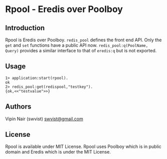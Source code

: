 # Rpool - Eredis over Poolboy

## Introduction

Rpool is Eredis over Poolboy. `redis_pool` defines the front end API. Only the `get` and `set` functions have a public API now. `redis_pool:q(PoolName, Query)` provides a similar interface to that of `eredis:q` but is not exported.


## Usage

```erl-sh
1> application:start(rpool).
ok
2> redis_pool:get(redispool,"testkey").
{ok,<<"testvalue">>}
```

## Authors

Vipin Nair (swvist) <swvist@gmail.com>

## License

Rpool is available under MIT License. Rpool uses Poolboy which is in public domain and Eredis which is under the MIT License.